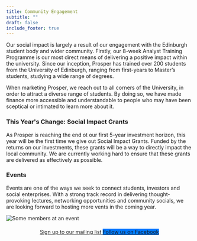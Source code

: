 ```yaml
---
title: Community Engagement
subtitle: ""
draft: false
include_footer: true
---
```

Our social impact is largely a result of our engagement with the Edinburgh student body and wider community. Firstly, our 8-week Analyst Training Programme is our most direct means of delivering a positive impact within the university. Since our inception, Prosper has trained over 200 students from the University of Edinburgh, ranging from first-years to Master’s students, studying a wide range of degrees.

When marketing Prosper, we reach out to all corners of the University, in order to attract a diverse range of students. By doing so, we have made finance more accessible and understandable to people who may have been sceptical or intimated to learn more about it.

### This Year's Change: Social Impact Grants

As Prosper is reaching the end ot our first 5-year investment horizon, this year will be the first time we give out Social Impact Grants. Funded by the returns on our investments, these grants will be a way to directly impact the local community. We are currently working hard to ensure that these grants are delivered as effectively as possible. 

### Events

Events are one of the ways we seek to connect students, investors and social enterprises. With a strong track record in delivering thought-provoking lectures, networking opportunities and community socials, we are looking forward to hosting more vents in the coming year. 

![Some members at an event](/images/event.JPG)

<div style="width: wrap; margin: auto; text-align: center; margin: 20px 0px 20px;">

<a href="http://eepurl.com/dEBYnX">
<span class="button signup-button rounded secondary-btn raised" style="width: 250px; margin: auto; margin-top: 5px; margin-bottom: 5px;">
    Sign up to our mailing list
</span>
</a>

<a href="https://facebook.com/prospersocialfinance/">
<span class="button signup-button rounded secondary-btn raised" style="background: #0078ff; border: none; width: 250px; margin: auto; margin-top: 5px; margin-bottom: 5px;">
    Follow us on Facebook
</span>
</a>

</div>